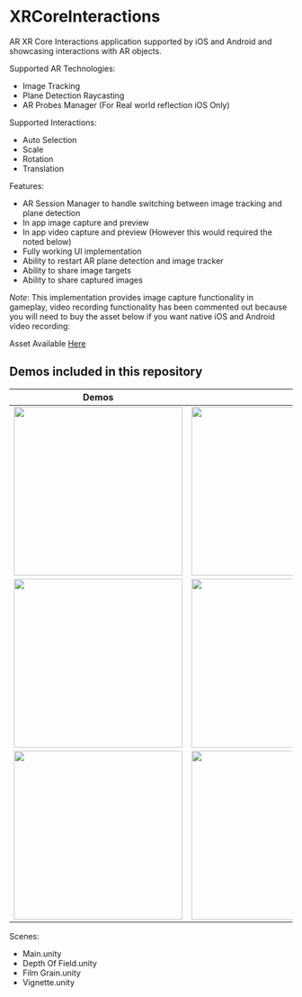 # XRCoreInteractions

AR XR Core Interactions application supported by iOS and Android and showcasing interactions with AR objects. 

Supported AR Technologies:

* Image Tracking
* Plane Detection Raycasting 
* AR Probes Manager (For Real world reflection iOS Only)

Supported Interactions:

* Auto Selection 
* Scale
* Rotation
* Translation

Features:

* AR Session Manager to handle switching between image tracking and plane detection
* In app image capture and preview
* In app video capture and preview (However this would required the noted below)
* Fully working UI implementation
* Ability to restart AR plane detection and image tracker
* Ability to share image targets 
* Ability to share captured images 

*Note*: This implementation provides image capture functionality in gameplay, video recording functionality has been commented out because you will need to buy the asset below if you want native iOS and Android video recording:

Asset Available [Here](https://assetstore.unity.com/packages/tools/integration/cross-platform-replay-kit-record-every-play-133662?aid=1101l7LXo)

## Demos included in this repository

|Demos||
|---|---|
|<img src="https://github.com/dilmerv/XRCoreInteractions/blob/master/docs/images/Demo_1.gif" width="300">|<img src="https://github.com/dilmerv/XRCoreInteractions/blob/master/docs/images/Demo_2.gif" width="300">
|<img src="https://github.com/dilmerv/XRCoreInteractions/blob/master/docs/images/Demo_3.gif" width="300">|<img src="https://github.com/dilmerv/XRCoreInteractions/blob/master/docs/images/Demo_4.gif" width="300">|
|<img src="https://github.com/dilmerv/XRCoreInteractions/blob/master/docs/images/Demo_5.gif" width="300">|<img src="https://github.com/dilmerv/XRCoreInteractions/blob/master/docs/images/Demo_6.gif" width="300">|

Scenes:

* Main.unity
* Depth Of Field.unity
* Film Grain.unity
* Vignette.unity
